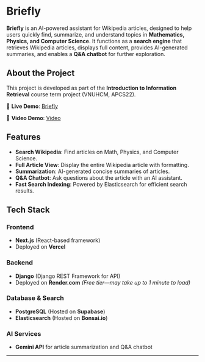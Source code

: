 # Briefly

**Briefly** is an AI-powered assistant for Wikipedia articles, designed to help users quickly find, summarize, and understand topics in **Mathematics, Physics, and Computer Science**. It functions as a **search engine** that retrieves Wikipedia articles, displays full content, provides AI-generated summaries, and enables a **Q&A chatbot** for further exploration.

## About the Project
This project is developed as part of the **Introduction to Information Retrieval** course term project (VNUHCM, APCS22).

🔗 **Live Demo**: [Briefly](https://briefly-plum.vercel.app/)

🔗 **Video Demo**: [Video](https://drive.google.com/file/d/1Fd1HgaJIBDOVgsR7gwxGVwxq25NvuWSa/view?usp=drive_link)

## Features

- **Search Wikipedia**: Find articles on Math, Physics, and Computer Science.
- **Full Article View**: Display the entire Wikipedia article with formatting.
- **Summarization**: AI-generated concise summaries of articles.
- **Q&A Chatbot**: Ask questions about the article with an AI assistant.
- **Fast Search Indexing**: Powered by Elasticsearch for efficient search results.

## Tech Stack

### Frontend
- **Next.js** (React-based framework)
- Deployed on **Vercel**

### Backend
- **Django** (Django REST Framework for API)
- Deployed on **Render.com** *(Free tier—may take up to 1 minute to load)*

### Database & Search
- **PostgreSQL** (Hosted on **Supabase**)
- **Elasticsearch** (Hosted on **Bonsai.io**)

### AI Services
- **Gemini API** for article summarization and Q&A chatbot

---
